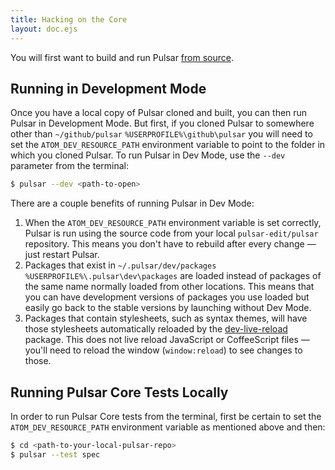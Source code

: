 ```yaml
---
title: Hacking on the Core
layout: doc.ejs
---
```


You will first want to build and run Pulsar [from source](#building-pulsar).

## Running in Development Mode

Once you have a local copy of Pulsar cloned and built, you can then run Pulsar in Development Mode. But first, if you cloned Pulsar to somewhere other than <span class="platform-linux platform-mac">`~/github/pulsar`</span> <span class="platform-win">`%USERPROFILE%\github\pulsar`</span> you will need to set the `ATOM_DEV_RESOURCE_PATH` environment variable to point to the folder in which you cloned Pulsar. To run Pulsar in Dev Mode, use the `--dev` parameter from the terminal:

```sh
$ pulsar --dev <path-to-open>
```

There are a couple benefits of running Pulsar in Dev Mode:

1. When the `ATOM_DEV_RESOURCE_PATH` environment variable is set correctly,
   Pulsar is run using the source code from your local `pulsar-edit/pulsar`
   repository. This means you don't have to rebuild after every change — just
   restart Pulsar.
2. Packages that exist in <span class="platform-linux platform-mac">`~/.pulsar/dev/packages`</span> <span class="platform-win">`%USERPROFILE%\.pulsar\dev\packages`</span> are loaded instead of packages of the same name normally loaded from other
   locations. This means that you can have development versions of packages you
   use loaded but easily go back to the stable versions by launching without Dev
   Mode.
3. Packages that contain stylesheets, such as syntax themes, will have those
   stylesheets automatically reloaded by the [dev-live-reload](https://github.com/pulsar-edit/pulsar/tree/master/packages/dev-live-reload)
   package. This does not live reload JavaScript or CoffeeScript files — you'll
   need to reload the window (`window:reload`) to see changes to those.

## Running Pulsar Core Tests Locally

In order to run Pulsar Core tests from the terminal, first be certain to set the
`ATOM_DEV_RESOURCE_PATH` environment variable as mentioned above and then:

```sh
$ cd <path-to-your-local-pulsar-repo>
$ pulsar --test spec
```
